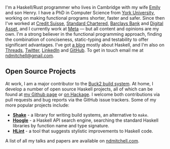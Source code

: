I'm a Haskell/Rust programmer who lives in Cambridge with my wife <a href="http://egmitchell.co.uk/">Emily</a> and son Henry. I have a PhD in Computer Science from <a href="https://www.cs.york.ac.uk/">York University</a>, working on making functional programs shorter, faster and safer. Since then I've worked at <a href="https://www.credit-suisse.com/">Credit Suisse</a>, <a href="https://www.sc.com/">Standard Chartered</a>, <a href="https://www.home.barclays/">Barclays Bank</a> and <a href="https://www.digitalasset.com/">Digital Asset</a>, and I currently work at <a href="https://about.meta.com/">Meta</a> &mdash; but all content and opinions are my own. I'm a strong believer in the functional programming approach, finding the combination of conciseness, static-typing and testability to offer significant advantages. I've got <a href="https://neilmitchell.blogspot.com/">a blog</a> mostly about Haskell, and I'm also on <a href="https://www.threads.net/@neildmitchell">Threads</a>, <a href="https://twitter.com/ndm_haskell">Twitter</a>, <a href="https://www.linkedin.com/in/ndmitchell/">LinkedIn</a> and <a href="https://github.com/ndmitchell/">GitHub</a>. To get in touch email me at <a href="mailto:&#x6e;&#x64;&#x6d;&#x69;&#x74;&#x63;&#x68;&#x65;&#x6c;&#x6c;&#x40;&#x67;&#x6d;&#x61;&#x69;&#x6c;&#x2e;&#x63;&#x6f;&#x6d;">&#x6e;&#x64;&#x6d;&#x69;&#x74;&#x63;&#x68;&#x65;&#x6c;&#x6c;&#x40;&#x67;&#x6d;&#x61;&#x69;&#x6c;&#x2e;&#x63;&#x6f;&#x6d;</a><!-- same encoding as github, no point doing better than that -->.
</p>

<h2 id="projects">Open Source Projects</h2>

<p>
    At work, I am a major contributor to the <a href="https://buck2.build/">Buck2 build system</a>. At home, I develop a number of open source Haskell projects, all of which can be found at <a href="https://github.com/ndmitchell/">my Github page</a> or <a href="https://hoogle.haskell.org/?scope=author%3ANeil-Mitchell">on Hackage</a>. I welcome both contributions via pull requests and bug reports via the GitHub issue trackers. Some of my more popular projects include:
</p>
<ul>
    <li><b><a href="https://shakebuild.com/">Shake</a></b> - a library for writing build systems, an alternative to <code>make</code>.</li>
    <li><b><a href="https://hoogle.haskell.org/">Hoogle</a></b> - a Haskell API search engine, searching the standard Haskell libraries by function name and type signature.</li>
    <li><b><a href="https://github.com/ndmitchell/hlint">HLint</a></b> - a tool that suggests stylistic improvements to Haskell code.</li>
</ul>

A list of all my talks and papers are available on <a href="https://ndmitchell.com/">ndmitchell.com</a>.
